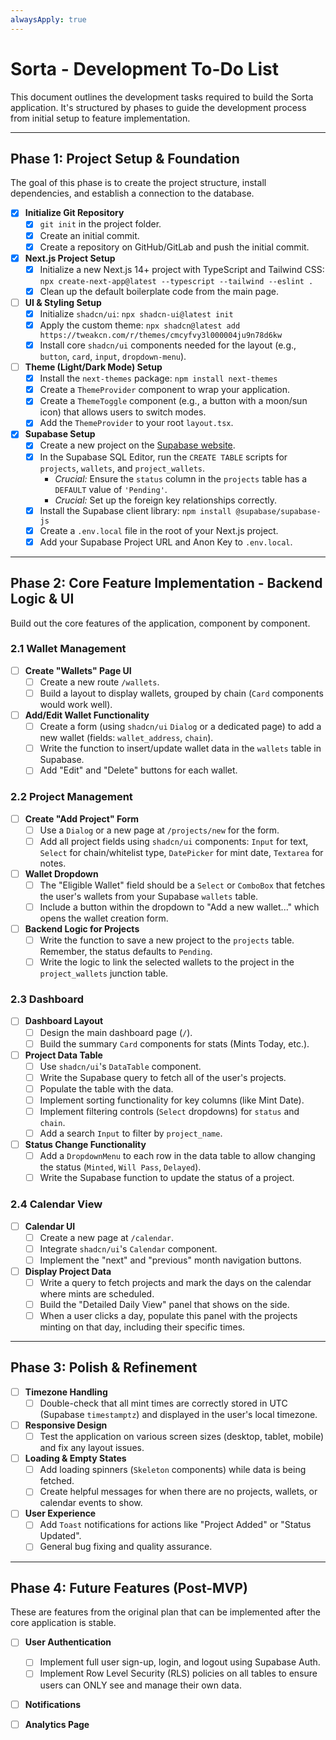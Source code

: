 ```yaml
---
alwaysApply: true
---
```

# Sorta - Development To-Do List

This document outlines the development tasks required to build the Sorta application. It's structured by phases to guide the development process from initial setup to feature implementation.

---

## Phase 1: Project Setup & Foundation

The goal of this phase is to create the project structure, install dependencies, and establish a connection to the database.

-   [x] **Initialize Git Repository**
    -   [x] `git init` in the project folder.
    -   [x] Create an initial commit.
    -   [x] Create a repository on GitHub/GitLab and push the initial commit.

-   [x] **Next.js Project Setup**
    -   [x] Initialize a new Next.js 14+ project with TypeScript and Tailwind CSS: `npx create-next-app@latest --typescript --tailwind --eslint .`
    -   [x] Clean up the default boilerplate code from the main page.

-   [ ] **UI & Styling Setup**
    -   [x] Initialize `shadcn/ui`: `npx shadcn-ui@latest init`
    -   [x] Apply the custom theme: `npx shadcn@latest add https://tweakcn.com/r/themes/cmcyfvy3l000004ju9n78d6kw`
    -   [x] Install core `shadcn/ui` components needed for the layout (e.g., `button`, `card`, `input`, `dropdown-menu`).

-   [ ] **Theme (Light/Dark Mode) Setup**
    -   [x] Install the `next-themes` package: `npm install next-themes`
    -   [x] Create a `ThemeProvider` component to wrap your application.
    -   [x] Create a `ThemeToggle` component (e.g., a button with a moon/sun icon) that allows users to switch modes.
    -   [x] Add the `ThemeProvider` to your root `layout.tsx`.    

-   [x] **Supabase Setup**
    -   [x] Create a new project on the [Supabase website](https://supabase.com/).
    *   [x] In the Supabase SQL Editor, run the `CREATE TABLE` scripts for `projects`, `wallets`, and `project_wallets`.
        *   *Crucial:* Ensure the `status` column in the `projects` table has a `DEFAULT` value of `'Pending'`.
        *   *Crucial:* Set up the foreign key relationships correctly.
    -   [x] Install the Supabase client library: `npm install @supabase/supabase-js`
    -   [x] Create a `.env.local` file in the root of your Next.js project.
    -   [x] Add your Supabase Project URL and Anon Key to `.env.local`.

---

## Phase 2: Core Feature Implementation - Backend Logic & UI

Build out the core features of the application, component by component.

### 2.1 Wallet Management
-   [ ] **Create "Wallets" Page UI**
    -   [ ] Create a new route `/wallets`.
    -   [ ] Build a layout to display wallets, grouped by chain (`Card` components would work well).
-   [ ] **Add/Edit Wallet Functionality**
    -   [ ] Create a form (using `shadcn/ui` `Dialog` or a dedicated page) to add a new wallet (fields: `wallet_address`, `chain`).
    -   [ ] Write the function to insert/update wallet data in the `wallets` table in Supabase.
    -   [ ] Add "Edit" and "Delete" buttons for each wallet.

### 2.2 Project Management
-   [ ] **Create "Add Project" Form**
    -   [ ] Use a `Dialog` or a new page at `/projects/new` for the form.
    -   [ ] Add all project fields using `shadcn/ui` components: `Input` for text, `Select` for chain/whitelist type, `DatePicker` for mint date, `Textarea` for notes.
-   [ ] **Wallet Dropdown**
    -   [ ] The "Eligible Wallet" field should be a `Select` or `ComboBox` that fetches the user's wallets from your Supabase `wallets` table.
    -   [ ] Include a button within the dropdown to "Add a new wallet..." which opens the wallet creation form.
-   [ ] **Backend Logic for Projects**
    -   [ ] Write the function to save a new project to the `projects` table. Remember, the status defaults to `Pending`.
    -   [ ] Write the logic to link the selected wallets to the project in the `project_wallets` junction table.

### 2.3 Dashboard
-   [ ] **Dashboard Layout**
    -   [ ] Design the main dashboard page (`/`).
    -   [ ] Build the summary `Card` components for stats (Mints Today, etc.).
-   [ ] **Project Data Table**
    -   [ ] Use `shadcn/ui`'s `DataTable` component.
    -   [ ] Write the Supabase query to fetch all of the user's projects.
    -   [ ] Populate the table with the data.
    -   [ ] Implement sorting functionality for key columns (like Mint Date).
    -   [ ] Implement filtering controls (`Select` dropdowns) for `status` and `chain`.
    -   [ ] Add a search `Input` to filter by `project_name`.
-   [ ] **Status Change Functionality**
    -   [ ] Add a `DropdownMenu` to each row in the data table to allow changing the status (`Minted`, `Will Pass`, `Delayed`).
    -   [ ] Write the Supabase function to update the status of a project.

### 2.4 Calendar View
-   [ ] **Calendar UI**
    -   [ ] Create a new page at `/calendar`.
    -   [ ] Integrate `shadcn/ui`'s `Calendar` component.
    -   [ ] Implement the "next" and "previous" month navigation buttons.
-   [ ] **Display Project Data**
    -   [ ] Write a query to fetch projects and mark the days on the calendar where mints are scheduled.
    -   [ ] Build the "Detailed Daily View" panel that shows on the side.
    -   [ ] When a user clicks a day, populate this panel with the projects minting on that day, including their specific times.

---

## Phase 3: Polish & Refinement
-   [ ] **Timezone Handling**
    -   [ ] Double-check that all mint times are correctly stored in UTC (Supabase `timestamptz`) and displayed in the user's local timezone.
-   [ ] **Responsive Design**
    -   [ ] Test the application on various screen sizes (desktop, tablet, mobile) and fix any layout issues.
-   [ ] **Loading & Empty States**
    -   [ ] Add loading spinners (`Skeleton` components) while data is being fetched.
    -   [ ] Create helpful messages for when there are no projects, wallets, or calendar events to show.
-   [ ] **User Experience**
    -   [ ] Add `Toast` notifications for actions like "Project Added" or "Status Updated".
    -   [ ] General bug fixing and quality assurance.

---

## Phase 4: Future Features (Post-MVP)

These are features from the original plan that can be implemented after the core application is stable.

-   [ ] **User Authentication**
    -   [ ] Implement full user sign-up, login, and logout using Supabase Auth.
    -   [ ] Implement Row Level Security (RLS) policies on all tables to ensure users can ONLY see and manage their own data.
-   [ ] **Notifications**
-   [ ] **Analytics Page**

